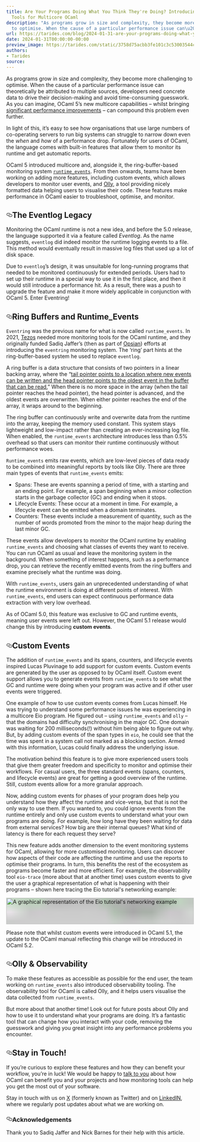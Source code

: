 ```yaml
---
title: Are Your Programs Doing What You Think They're Doing? Introducing Monitoring
  Tools for Multicore OCaml
description: "As programs grow in size and complexity, they become more challenging
  to optimise. When the cause of a particular performance issue can\u2026"
url: https://tarides.com/blog/2024-01-31-are-your-programs-doing-what-you-think-they-re-doing-introducing-monitoring-tools-for-multicore-ocaml
date: 2024-01-31T00:00:00-00:00
preview_image: https://tarides.com/static/3758d75acbb3fe101c3c53003544c91b/684c6/monitoring_desk.jpg
authors:
- Tarides
source:
---
```


<p>As programs grow in size and complexity, they become more challenging to optimise. When the cause of a particular performance issue can theoretically be attributed to multiple sources, developers need concrete data to drive their decision-making and avoid time-consuming guesswork. As you can imagine, OCaml 5&rsquo;s new multicore capabilities &ndash; whilst bringing <a href="https://tarides.com/blog/2023-07-07-making-ocaml-5-succeed-for-developers-and-organisations/">significant performance improvements</a> &ndash; can compound this problem even further.</p>
<p>In light of this, it&rsquo;s easy to see how organisations that use large numbers of co-operating servers to run big systems can struggle to narrow down even the <em>when</em> and <em>how</em> of a performance drop. Fortunately for users of OCaml, the language comes with built-in features that allow them to monitor its runtime and get automatic reports.</p>
<p>OCaml 5 introduced multicore and, alongside it, the ring-buffer-based monitoring system <a href="https://v2.ocaml.org/releases/5.0/api/Runtime_events.html"><code>runtime_events</code></a>. From then onwards, teams have been working on adding more features, including custom events, which allows developers to monitor user events, and <a href="https://github.com/tarides/runtime_events_tools">Olly</a>, a tool providing nicely formatted data helping users to visualise their code. These features make performance in OCaml easier to troubleshoot, optimise, and monitor.</p>
<h2 style="position:relative;"><a href="https://tarides.com/feed.xml#the-eventlog-legacy" aria-label="the eventlog legacy permalink" class="anchor before"><svg aria-hidden="true" focusable="false" height="16" version="1.1" viewbox="0 0 16 16" width="16"><path fill-rule="evenodd" d="M4 9h1v1H4c-1.5 0-3-1.69-3-3.5S2.55 3 4 3h4c1.45 0 3 1.69 3 3.5 0 1.41-.91 2.72-2 3.25V8.59c.58-.45 1-1.27 1-2.09C10 5.22 8.98 4 8 4H4c-.98 0-2 1.22-2 2.5S3 9 4 9zm9-3h-1v1h1c1 0 2 1.22 2 2.5S13.98 12 13 12H9c-.98 0-2-1.22-2-2.5 0-.83.42-1.64 1-2.09V6.25c-1.09.53-2 1.84-2 3.25C6 11.31 7.55 13 9 13h4c1.45 0 3-1.69 3-3.5S14.5 6 13 6z"></path></svg></a>The Eventlog Legacy</h2>
<p>Monitoring the OCaml runtime is not a new idea, and before the 5.0 release, the language supported it via a feature called <em>Eventlog</em>. As the name suggests, <code>eventlog</code> did indeed monitor the runtime logging events to a file. This method would eventually result in massive log files that used up a lot of disk space.</p>
<p>Due to <code>eventlog</code>&rsquo;s design, it was unsuitable for long-running programs that needed to be monitored continuously for extended periods. Users had to set up their runtime in a special way to use it in the first place, and then it would still introduce a performance hit. As a result, there was a push to upgrade the feature and make it more widely applicable in conjunction with OCaml 5. Enter Eventring!</p>
<h2 style="position:relative;"><a href="https://tarides.com/feed.xml#ring-buffers-and-runtime_events" aria-label="ring buffers and runtime_events permalink" class="anchor before"><svg aria-hidden="true" focusable="false" height="16" version="1.1" viewbox="0 0 16 16" width="16"><path fill-rule="evenodd" d="M4 9h1v1H4c-1.5 0-3-1.69-3-3.5S2.55 3 4 3h4c1.45 0 3 1.69 3 3.5 0 1.41-.91 2.72-2 3.25V8.59c.58-.45 1-1.27 1-2.09C10 5.22 8.98 4 8 4H4c-.98 0-2 1.22-2 2.5S3 9 4 9zm9-3h-1v1h1c1 0 2 1.22 2 2.5S13.98 12 13 12H9c-.98 0-2-1.22-2-2.5 0-.83.42-1.64 1-2.09V6.25c-1.09.53-2 1.84-2 3.25C6 11.31 7.55 13 9 13h4c1.45 0 3-1.69 3-3.5S14.5 6 13 6z"></path></svg></a>Ring Buffers and Runtime_Events</h2>
<p><code>Eventring</code> was the previous name for what is now called <code>runtime_events</code>. In 2021, <a href="https://tezos.com/">Tezos</a> needed more monitoring tools for the OCaml runtime, and they originally funded Sadiq Jaffer&rsquo;s (then as part of <a href="https://www.opsian.com/blog/">Opsian</a>) efforts at introducing the <code>eventring</code> monitoring system. The &lsquo;ring&rsquo; part hints at the ring-buffer-based system he used to replace <code>eventlog</code>.</p>
<p>A ring buffer is a data structure that consists of two pointers in a linear backing array, where the &ldquo;<a href="https://v2.ocaml.org/manual/runtime-tracing.html">tail pointer points to a location where new events can be written and the head pointer points to the oldest event in the buffer that can be read.</a>&rdquo; When there is no more space in the array (when the tail pointer reaches the head pointer), the head pointer is advanced, and the oldest events are overwritten. When either pointer reaches the end of the array, it wraps around to the beginning.</p>
<p>The ring buffer can continuously write and overwrite data from the runtime into the array, keeping the memory used constant. This system stays lightweight and low-impact rather than creating an ever-increasing log file. When enabled, the <code>runtime_events</code> architecture introduces less than 0.5% overhead so that users can monitor their runtime continuously without performance woes.</p>
<p><code>Runtime_events</code> emits raw events, which are low-level pieces of data ready to be combined into meaningful reports by tools like Olly. There are three main types of events that <code>runtime_events</code> emits:</p>
<ul>
<li>Spans: These are events spanning a period of time, with a starting and an ending point. For example, a span beginning when a minor collection starts in the garbage collector (GC) and ending when it stops.</li>
<li>Lifecycle Events: These occur at a moment in time. For example, a lifecycle event can be emitted when a domain terminates.</li>
<li>Counters: These events include a measurement of quantity, such as the number of words promoted from the minor to the major heap during the last minor GC.</li>
</ul>
<p>These events allow developers to monitor the OCaml runtime by enabling <code>runtime_events</code> and choosing what classes of events they want to receive. You can run OCaml as usual and leave the monitoring system in the background. When something of interest happens, such as a performance drop, you can retrieve the recently emitted events from the ring buffers and examine precisely what the runtime was doing.</p>
<p>With <code>runtime_events</code>, users gain an unprecedented understanding of what the runtime environment is doing at different points of interest. With <code>runtime_events</code>, end users can expect continuous performance data extraction with very low overhead.</p>
<p>As of OCaml 5.0, this feature was exclusive to GC and runtime events, meaning user events were left out. However, the OCaml 5.1 release would change this by introducing <strong>custom events</strong>.</p>
<h2 style="position:relative;"><a href="https://tarides.com/feed.xml#custom-events" aria-label="custom events permalink" class="anchor before"><svg aria-hidden="true" focusable="false" height="16" version="1.1" viewbox="0 0 16 16" width="16"><path fill-rule="evenodd" d="M4 9h1v1H4c-1.5 0-3-1.69-3-3.5S2.55 3 4 3h4c1.45 0 3 1.69 3 3.5 0 1.41-.91 2.72-2 3.25V8.59c.58-.45 1-1.27 1-2.09C10 5.22 8.98 4 8 4H4c-.98 0-2 1.22-2 2.5S3 9 4 9zm9-3h-1v1h1c1 0 2 1.22 2 2.5S13.98 12 13 12H9c-.98 0-2-1.22-2-2.5 0-.83.42-1.64 1-2.09V6.25c-1.09.53-2 1.84-2 3.25C6 11.31 7.55 13 9 13h4c1.45 0 3-1.69 3-3.5S14.5 6 13 6z"></path></svg></a>Custom Events</h2>
<p>The addition of <code>runtime_events</code> and its spans, counters, and lifecycle events inspired Lucas Pluvinage to add support for custom events. Custom events are generated by the user as opposed to by OCaml itself. Custom event support allows you to generate events from <code>runtime_events</code> to see what the GC and runtime were doing when your program was active and if other user events were triggered.</p>
<p>One example of how to use custom events comes from Lucas himself. He was trying to understand some performance issues he was experiencing in a multicore Eio program. He figured out &ndash; using <code>runtime_events</code> and <code>olly</code> &ndash; that the domains had difficulty synchronising in the major GC. One domain was waiting for 200 milliseconds(!) without him being able to figure out why. But, by adding custom events of the span types in <code>eio</code>, he could see that the time was spent in a system call not marked as a blocking section. Armed with this information, Lucas could finally address the underlying issue.</p>
<p>The motivation behind this feature is to give more experienced users tools that give them greater freedom and specificity to monitor and optimise their workflows. For casual users, the three standard events (spans, counters, and lifecycle events) are great for getting a good overview of the runtime. Still, custom events allow for a more granular approach.</p>
<p>Now, adding custom events for phases of your program does help you understand how they affect the runtime and vice-versa, but that is not the only way to use them. If you wanted to, you could ignore events from the runtime entirely and only use custom events to understand what your own programs are doing. For example, how long have they been waiting for data from external services? How big are their internal queues? What kind of latency is there for each request they serve?</p>
<p>This new feature adds another dimension to the event monitoring systems for OCaml, allowing for more customised monitoring. Users can discover how aspects of their code are affecting the runtime and use the reports to optimise their programs. In turn, this benefits the rest of the ecosystem as programs become faster and more efficient. For example, the observability tool <code>eio-trace</code> (more about that at another time) uses custom events to give the user a graphical representation of what is happening with their programs &ndash; shown here tracing the Eio tutorial's networking example:</p>
<p><span class="gatsby-resp-image-wrapper" style="position: relative; display: block; margin-left: auto; margin-right: auto; max-width: 680px; ">
      <a href="https://tarides.com/static/db38025f9929ceb50a28e29dbfd89e7b/dec58/eio_trace.png" class="gatsby-resp-image-link" style="display: block" target="_blank" rel="noopener">
    <span class="gatsby-resp-image-background-image" style="padding-bottom: 14.117647058823529%; position: relative; bottom: 0; left: 0; background-image: url('data:image/png;base64,iVBORw0KGgoAAAANSUhEUgAAABQAAAADCAYAAACTWi8uAAAACXBIWXMAAAsTAAALEwEAmpwYAAAAqElEQVR42k2JvY4CIQAG9/1fRExIWMhdhwkQViH8rXpbXGNj41uM0bvC4st8mZnSLRF+AvZsOVwPuOCw1uKcI4SA9x4fPHOYUUZhjEFKiVIKMxvEt0AfNf7qcckxPe4Ptt+NnDItN0op1Frf/Pyvrp1GfknETiBmwV7vsc5SToV8yly2C1OphVYbvXf66H/83L8bY5B6Ih4jS1xY0kJMkTbau7XWWNeVJ/YRxdNe/56YAAAAAElFTkSuQmCC'); background-size: cover; display: block;"></span>
  <img src="https://tarides.com/static/db38025f9929ceb50a28e29dbfd89e7b/c5bb3/eio_trace.png" class="gatsby-resp-image-image" alt="A graphical representation of the Eio tutorial's networking example" title="" srcset="/static/db38025f9929ceb50a28e29dbfd89e7b/04472/eio_trace.png 170w,
/static/db38025f9929ceb50a28e29dbfd89e7b/9f933/eio_trace.png 340w,
/static/db38025f9929ceb50a28e29dbfd89e7b/c5bb3/eio_trace.png 680w,
/static/db38025f9929ceb50a28e29dbfd89e7b/b12f7/eio_trace.png 1020w,
/static/db38025f9929ceb50a28e29dbfd89e7b/b5a09/eio_trace.png 1360w,
/static/db38025f9929ceb50a28e29dbfd89e7b/dec58/eio_trace.png 2133w" sizes="(max-width: 680px) 100vw, 680px" style="width:100%;height:100%;margin:0;vertical-align:middle;position:absolute;top:0;left:0;" loading="lazy" decoding="async"/>
  </a>
    </span></p>
<p>Please note that whilst custom events were introduced in OCaml 5.1, the update to the OCaml manual reflecting this change will be introduced in OCaml 5.2.</p>
<h2 style="position:relative;"><a href="https://tarides.com/feed.xml#olly--observability" aria-label="olly  observability permalink" class="anchor before"><svg aria-hidden="true" focusable="false" height="16" version="1.1" viewbox="0 0 16 16" width="16"><path fill-rule="evenodd" d="M4 9h1v1H4c-1.5 0-3-1.69-3-3.5S2.55 3 4 3h4c1.45 0 3 1.69 3 3.5 0 1.41-.91 2.72-2 3.25V8.59c.58-.45 1-1.27 1-2.09C10 5.22 8.98 4 8 4H4c-.98 0-2 1.22-2 2.5S3 9 4 9zm9-3h-1v1h1c1 0 2 1.22 2 2.5S13.98 12 13 12H9c-.98 0-2-1.22-2-2.5 0-.83.42-1.64 1-2.09V6.25c-1.09.53-2 1.84-2 3.25C6 11.31 7.55 13 9 13h4c1.45 0 3-1.69 3-3.5S14.5 6 13 6z"></path></svg></a>Olly &amp; Observability</h2>
<p>To make these features as accessible as possible for the end user, the team working on <code>runtime_events</code> also introduced observability tooling. The observability tool for OCaml is called Olly, and it helps users visualise the data collected from <code>runtime_events</code>.</p>
<p>But more about that another time! Look out for future posts about Olly and how to use it to understand what your programs are doing. It&rsquo;s a fantastic tool that can change how you interact with your code, removing the guesswork and giving you great insight into any performance problems you encounter.</p>
<h2 style="position:relative;"><a href="https://tarides.com/feed.xml#stay-in-touch" aria-label="stay in touch permalink" class="anchor before"><svg aria-hidden="true" focusable="false" height="16" version="1.1" viewbox="0 0 16 16" width="16"><path fill-rule="evenodd" d="M4 9h1v1H4c-1.5 0-3-1.69-3-3.5S2.55 3 4 3h4c1.45 0 3 1.69 3 3.5 0 1.41-.91 2.72-2 3.25V8.59c.58-.45 1-1.27 1-2.09C10 5.22 8.98 4 8 4H4c-.98 0-2 1.22-2 2.5S3 9 4 9zm9-3h-1v1h1c1 0 2 1.22 2 2.5S13.98 12 13 12H9c-.98 0-2-1.22-2-2.5 0-.83.42-1.64 1-2.09V6.25c-1.09.53-2 1.84-2 3.25C6 11.31 7.55 13 9 13h4c1.45 0 3-1.69 3-3.5S14.5 6 13 6z"></path></svg></a>Stay in Touch!</h2>
<p>If you&rsquo;re curious to explore these features and how they can benefit your workflow, you&rsquo;re in luck! We would be happy to <a href="https://tarides.com/contact/">talk to you</a> about how OCaml can benefit you and your projects and how monitoring tools can help you get the most out of your software.</p>
<p>Stay in touch with us on <a href="https://twitter.com/tarides_">X</a> (formerly known as Twitter) and on <a href="https://www.linkedin.com/company/tarides">LinkedIN</a>, where we regularly post updates about what we are working on.</p>
<h3 style="position:relative;"><a href="https://tarides.com/feed.xml#acknowledgements" aria-label="acknowledgements permalink" class="anchor before"><svg aria-hidden="true" focusable="false" height="16" version="1.1" viewbox="0 0 16 16" width="16"><path fill-rule="evenodd" d="M4 9h1v1H4c-1.5 0-3-1.69-3-3.5S2.55 3 4 3h4c1.45 0 3 1.69 3 3.5 0 1.41-.91 2.72-2 3.25V8.59c.58-.45 1-1.27 1-2.09C10 5.22 8.98 4 8 4H4c-.98 0-2 1.22-2 2.5S3 9 4 9zm9-3h-1v1h1c1 0 2 1.22 2 2.5S13.98 12 13 12H9c-.98 0-2-1.22-2-2.5 0-.83.42-1.64 1-2.09V6.25c-1.09.53-2 1.84-2 3.25C6 11.31 7.55 13 9 13h4c1.45 0 3-1.69 3-3.5S14.5 6 13 6z"></path></svg></a>Acknowledgements</h3>
<p>Thank you to Sadiq Jaffer and Nick Barnes for their help with this article.</p>
